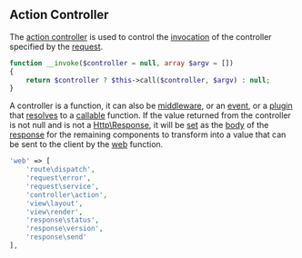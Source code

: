 ## Action Controller
The [action controller](https://github.com/mvc5/mvc5/blob/master/src/Controller/Action.php) is used to control the [invocation](https://github.com/mvc5/mvc5/blob/master/src/Controller/Action.php#L24) of the controller specified by the [request](https://github.com/mvc5/mvc5/blob/master/src/Request/Request.php#L34).
```php
function __invoke($controller = null, array $argv = [])
{
    return $controller ? $this->call($controller, $argv) : null;
}
```
A controller is a function, it can also be [middleware](#middleware), or an [event](https://github.com/mvc5/mvc5/blob/master/src/Event/Event.php), or a [plugin](/plugins) that [resolves](https://github.com/mvc5/mvc5/blob/master/src/Resolver/Resolver.php#L477) to a [callable](http://php.net/manual/en/language.types.callable.php) function. If the value returned from the controller is not null and is not a [Http\Response](https://github.com/mvc5/mvc5/blob/master/src/Http/Response.php), it will be [set](https://github.com/mvc5/mvc5/blob/master/src/Response/Dispatch.php#L78) as the [body](https://github.com/mvc5/mvc5/blob/master/src/Http/Config/Response.php#L18) of the [response](https://github.com/mvc5/mvc5/blob/master/src/Http/Response.php) for the remaining components to transform into a value that can be sent to the client by the [web](https://github.com/mvc5/mvc5/blob/master/config/service.php#L79) function.
```php
'web' => [
    'route\dispatch',
    'request\error',
    'request\service',
    'controller\action',
    'view\layout',
    'view\render',
    'response\status',
    'response\version',
    'response\send'
],
```

